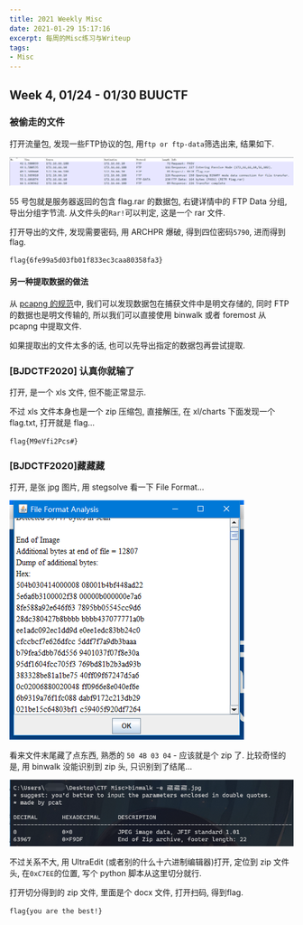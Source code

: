 ```yaml
---
title: 2021 Weekly Misc
date: 2021-01-29 15:17:16
excerpt: 每周的Misc练习与Writeup
tags:
- Misc
---
```


##  Week 4, 01/24 - 01/30 BUUCTF

### 被偷走的文件

打开流量包, 发现一些FTP协议的包, 用`ftp or ftp-data`筛选出来, 结果如下.

![image-20210130110430119](2021-Weekly-Misc.assets/image-20210130110430119.png)

55 号包就是服务器返回的包含 flag.rar 的数据包, 右键详情中的 FTP Data 分组, 导出分组字节流. 从文件头的`Rar!`可以判定, 这是一个 rar 文件.

打开导出的文件, 发现需要密码, 用 ARCHPR 爆破, 得到四位密码`5790`, 进而得到 flag.

`flag{6fe99a5d03fb01f833ec3caa80358fa3}`

#### 另一种提取数据的做法

从 [pcapng 的规范](https://pcapng.github.io/pcapng/draft-tuexen-opsawg-pcapng.html)中, 我们可以发现数据包在捕获文件中是明文存储的, 同时 FTP 的数据也是明文传输的, 所以我们可以直接使用 binwalk 或者 foremost 从 pcapng 中提取文件.

如果提取出的文件太多的话, 也可以先导出指定的数据包再尝试提取.



### [BJDCTF2020] 认真你就输了

打开, 是一个 xls 文件, 但不能正常显示.

不过 xls 文件本身也是一个 zip 压缩包, 直接解压, 在 xl/charts 下面发现一个 flag.txt, 打开就是 flag...

`flag{M9eVfi2Pcs#}`



### [BJDCTF2020]藏藏藏

打开, 是张 jpg 图片, 用 stegsolve 看一下 File Format...

![image-20210130121745206](2021-Weekly-Misc.assets/image-20210130121745206.png)

看来文件末尾藏了点东西, 熟悉的 `50 4B 03 04` - 应该就是个 zip 了. 比较奇怪的是, 用 binwalk 没能识别到 zip 头, 只识别到了结尾...

![image-20210130122312148](2021-Weekly-Misc.assets/image-20210130122312148.png)

不过关系不大, 用 UltraEdit (或者别的什么十六进制编辑器)打开, 定位到 zip 文件头, 在`0xC7EE`的位置, 写个 python 脚本从这里切分就行.

打开切分得到的 zip 文件, 里面是个 docx 文件, 打开扫码, 得到flag.

`flag{you are the best!}`
